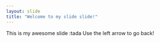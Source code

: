 ```yaml
---
layout: slide
title: "Welcome to my slide slide!"
---
```

This is my awesome slide :tada
Use the left arrow to go back!
